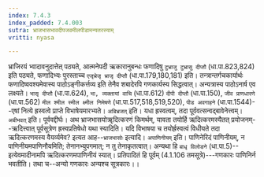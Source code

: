 ```yaml
---
index: 7.4.3
index_padded: 7.4.003
sutra: भ्राजभासभावदीपजवमीलपीडामन्यतरस्याम्
vritti: nyasa

---
```

भ्राजिरयं भ्वादावनुदात्तेत् पठ्यते, आत्मनेपदी ऋकारानुबन्धः फणादिषु `टुभ्राजु टुभ्रासु दीप्तौ` (धा.पा.823,824) इति पठ्यते, फणादिभ्यः पुरस्ताच्च `एजृभ्रेजृ भ्राजृ दीप्तौ` (धा.पा.179,180,181) इति। तन्त्रान्तर्गचकार्यार्थः फणादिष्ववश्यमेवास्य पाठोऽङ्गीकर्त्तव्य इति तेनैव शबादेरपि गणकार्यस्य सिद्धत्वात्। अन्यत्रास्य पाठोऽनार्ष एव लक्ष्यते। `भासृ दीप्तौ` (धा.पा.624), `भा, व्यक्तायां वाचि` (धा.पा.612) `दीपी दीप्तौ` (धा.पा.150), `जीव प्राणधारणे` (धा.पा.562) `मील श्मील स्मील क्ष्मील निमेषणे` (धा.पा.517,518,519,520), `पीड अवगाहने` (धा.पा.1544)--एषां नित्ये ह्रस्वत्वे प्राप्ते विभाषेयमारभ्यते। `अबिभ्रजत्` इति। यधा ह्रस्वत्वम्, तदा पूर्ववत्सन्वद्बावेनेत्त्वम्। `अबीभवत्` इति। पूर्ववद्दीर्घः।
अथ भ्राजभासयोॠदित्करणं किमर्थम्, यावता तयोर्हि ऋदित्करमस्यैतत् प्रयोजनम्--ऋदित्त्वात् पूर्वसूत्रेण ह्रस्वप्रतिषेधो यथा स्यादिति। यदि विभाषया च तयोर्ह्रस्वत्वं विधीयते तदा ऋदित्करणमस्य वैयर्व्यमेव? इत्यत आह--`भ्राजभासोः` इत्यादि। `अपाणिनीयम्` इति। पाणिनेरिदं पाणिनीयम्, न पाणिनीयमपाणिनौयमिति; तेनानभ्युपगमात्; न तु तेनाकृतत्वात्। अन्यथा हि `बाधृ विलोडने` (धा.पा.5)--इत्येवमादीनामपि ऋदित्करणमपाणिनीयं स्यात्। प्रतिपादितं हि पूर्वम् (4.1.106 तमसूत्रे)---गणकारः पाणिनिर्न भवतीति। तथा च--अन्यो गणकारः अन्यश्च सूत्रकारः।।